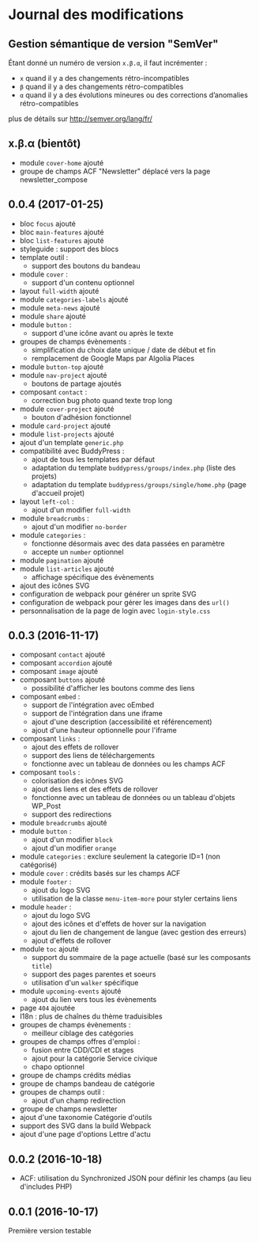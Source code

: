 # Journal des modifications

## Gestion sémantique de version "SemVer"

Étant donné un numéro de version `x.β.α`, il faut incrémenter :
* `x` quand il y a des changements rétro-incompatibles
* `β` quand il y a des changements rétro-compatibles
* `α` quand il y a des évolutions mineures ou des corrections d’anomalies rétro-compatibles

plus de détails sur http://semver.org/lang/fr/

## x.β.α (bientôt)

* module `cover-home` ajouté
* groupe de champs ACF "Newsletter" déplacé vers la page newsletter_compose

## 0.0.4 (2017-01-25)

* bloc `focus` ajouté
* bloc `main-features` ajouté
* bloc `list-features` ajouté
* styleguide : support des blocs
* template outil :
  * support des boutons du bandeau
* module `cover` :
  * support d'un contenu optionnel
* layout `full-width` ajouté
* module `categories-labels` ajouté
* module `meta-news` ajouté
* module `share` ajouté
* module `button` :
  * support d'une icône avant ou après le texte
* groupes de champs évènements :
  * simplification du choix date unique / date de début et fin
  * remplacement de Google Maps par Algolia Places
* module `button-top` ajouté
* module `nav-project` ajouté
  * boutons de partage ajoutés
* composant `contact` :
  * correction bug photo quand texte trop long
* module `cover-project` ajouté
  * bouton d'adhésion fonctionnel
* module `card-project` ajouté
* module `list-projects` ajouté
* ajout d'un template `generic.php`
* compatibilité avec BuddyPress :
  * ajout de tous les templates par défaut
  * adaptation du template `buddypress/groups/index.php` (liste des projets)
  * adaptation du template `buddypress/groups/single/home.php` (page d'accueil projet)
* layout `left-col` :
  * ajout d'un modifier `full-width`
* module `breadcrumbs` :
  * ajout d'un modifier `no-border`
* module `categories` :
  * fonctionne désormais avec des data passées en paramètre
  * accepte un `number` optionnel
* module `pagination` ajouté
* module `list-articles` ajouté
  * affichage spécifique des évènements
* ajout des icônes SVG
* configuration de webpack pour générer un sprite SVG
* configuration de webpack pour gérer les images dans des `url()`
* personnalisation de la page de login avec `login-style.css`

## 0.0.3 (2016-11-17)

* composant `contact` ajouté
* composant `accordion` ajouté
* composant `image` ajouté
* composant `buttons` ajouté
  * possibilité d'afficher les boutons comme des liens
* composant `embed` :
  * support de l'intégration avec oEmbed
  * support de l'intégration dans une iframe
  * ajout d'une description (accessibilité et référencement)
  * ajout d'une hauteur optionnelle pour l'iframe
* composant `links` :
  * ajout des effets de rollover
  * support des liens de téléchargements
  * fonctionne avec un tableau de données ou les champs ACF
* composant `tools` :
  * colorisation des icônes SVG
  * ajout des liens et des effets de rollover
  * fonctionne avec un tableau de données ou un tableau d'objets WP_Post
  * support des redirections
* module `breadcrumbs` ajouté
* module `button` :
  * ajout d'un modifier `block`
  * ajout d'un modifier `orange`
* module `categories` : exclure seulement la categorie ID=1 (non catégorisé)
* module `cover` : crédits basés sur les champs ACF
* module `footer` :
  * ajout du logo SVG
  * utilisation de la classe `menu-item-more` pour styler certains liens
* module `header` :
  * ajout du logo SVG
  * ajout des icônes et d'effets de hover sur la navigation
  * ajout du lien de changement de langue (avec gestion des erreurs)
  * ajout d'effets de rollover
* module `toc` ajouté
  * support du sommaire de la page actuelle (basé sur les composants `title`)
  * support des pages parentes et soeurs
  * utilisation d'un `walker` spécifique
* module `upcoming-events` ajouté
  * ajout du lien vers tous les évènements
* page `404` ajoutée
* I18n : plus de chaînes du thème traduisibles
* groupes de champs évènements :
  * meilleur ciblage des catégories
* groupes de champs offres d'emploi :
  * fusion entre CDD/CDI et stages
  * ajout pour la catégorie Service civique
  * chapo optionnel
* groupe de champs crédits médias
* groupe de champs bandeau de catégorie
* groupes de champs outil :
  * ajout d'un champ redirection
* groupe de champs newsletter
* ajout d'une taxonomie Catégorie d'outils
* support des SVG dans la build Webpack
* ajout d'une page d'options Lettre d'actu

## 0.0.2 (2016-10-18)

* ACF: utilisation du Synchronized JSON pour définir les champs (au lieu d'includes PHP)

## 0.0.1 (2016-10-17)

Première version testable
